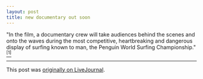 ```yaml
---
layout: post
title: new documentary out soon
---
```


<div class="entry-item s2-entrytext">"In the film, a documentary crew will take audiences behind the scenes and onto the waves during the most competitive, heartbreaking and dangerous display of surfing known to man, the Penguin World Surfing Championship." <a href="http://www.imdb.com/title/tt0423294/" rel="nofollow"><sup>[1]</sup></a></div><p><hr></p><p>This post was <a href="http://ferkeltongs.livejournal.com/6742.html">originally on LiveJournal</a>.</p>